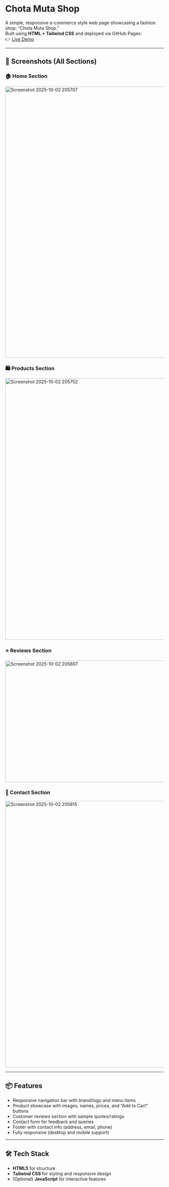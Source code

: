 # Chota Muta Shop

A simple, responsive e-commerce style web page showcasing a fashion shop: “Chota Muta Shop.”  
Built using **HTML + Tailwind CSS** and deployed via GitHub Pages:  
👉 [Live Demo](https://adnan-jahangir.github.io/tools-task-2/)

---

## 📸 Screenshots (All Sections)

### 🏠 Home Section
<img width="1895" height="862" alt="Screenshot 2025-10-02 205707" src="https://github.com/user-attachments/assets/3d517eee-3305-472b-bfd1-02d062a63c0b" />


### 🛍️ Products Section
<img width="1878" height="831" alt="Screenshot 2025-10-02 205752" src="https://github.com/user-attachments/assets/24ca291a-90b0-455c-8dbe-9b9da01e089f" />

### ⭐ Reviews Section
<img width="1867" height="386" alt="Screenshot 2025-10-02 205807" src="https://github.com/user-attachments/assets/20656e4e-c338-49ca-b032-a5e27ccdb2b1" />

### 📩 Contact Section
<img width="1877" height="847" alt="Screenshot 2025-10-02 205815" src="https://github.com/user-attachments/assets/205758ca-3d0b-43fa-b153-681daa9cc4e4" />



---

## 📦 Features

- Responsive navigation bar with brand/logo and menu items  
- Product showcase with images, names, prices, and “Add to Cart” buttons  
- Customer reviews section with sample quotes/ratings  
- Contact form for feedback and queries  
- Footer with contact info (address, email, phone)  
- Fully responsive (desktop and mobile support)  

---

## 🛠️ Tech Stack

- **HTML5** for structure  
- **Tailwind CSS** for styling and responsive design  
- (Optional) **JavaScript** for interactive features  
